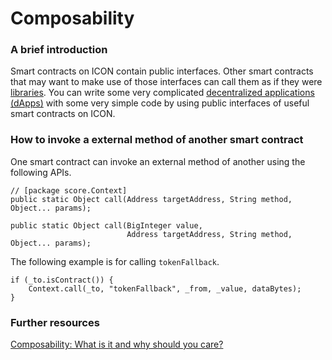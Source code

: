 # Composability

### A brief introduction <a href="#a-brief-introduction" id="a-brief-introduction"></a>

Smart contracts on ICON contain public interfaces. Other smart contracts that may want to make use of those interfaces can call them as if they were [libraries](smart-contract-libraries.md). You can write some very complicated [decentralized applications (dApps)](../../projects/decentralized-applications-dapps/) with some very simple code by using public interfaces of useful smart contracts on ICON.

### How to invoke a external method of another smart contract

One smart contract can invoke an external method of another using the following APIs.

```
// [package score.Context]
public static Object call(Address targetAddress, String method, Object... params);

public static Object call(BigInteger value,
                          Address targetAddress, String method, Object... params);
```

The following example is for calling `tokenFallback`.

```
if (_to.isContract()) {
    Context.call(_to, "tokenFallback", _from, _value, dataBytes);
}
```

### Further resources

[Composability: What is it and why should you care?](https://mrgnd.io/posts/composability-21072021/)
